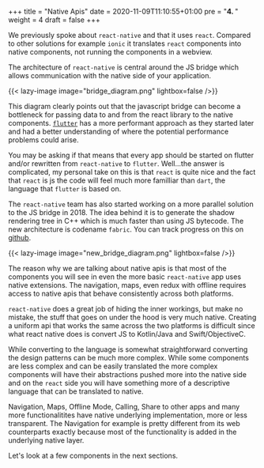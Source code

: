 +++
title = "Native Apis"
date = 2020-11-09T11:10:55+01:00
pre = "<b>4. </b>"
weight = 4
draft = false
+++

We previously spoke about `react-native` and that it uses `react`. Compared to other solutions for example `ionic` it
translates `react` components into native components, not running the components in a webview.

The architecture of `react-native` is central around the JS bridge which allows communication with the native side of
your application.

{{< lazy-image image="bridge_diagram.png" lightbox=false />}}

This diagram clearly points out that the javascript bridge can become a bottleneck for passing data to and from the
react library to the native components. [`flutter`](https://flutter.dev/) has a more performant approach as they started
later and had a better understanding of where the potential performance problems could arise.

You may be asking if that means that every app should be started on flutter and/or rewritten from `react-native` to
`flutter`. Well...the answer is complicated, my personal take on this is that `react` is quite nice and the fact that
`react` is js the code will feel much more familliar than `dart`, the language that `flutter` is based on.

The `react-native` team has also started working on a more parallel solution to the JS bridge in 2018. The idea behind
it is to generate the shadow rendering tree in C++ which is much faster than using JS bytecode. The new architecture is
codename `fabric`. You can track progress on this on [github](https://github.com/react-native-community/discussions-and-proposals/issues/4).

{{< lazy-image image="new_bridge_diagram.png" lightbox=false />}}

The reason why we are talking about native apis is that most of the components you will see in even the more basic
`react-native` app uses native extensions. The navigation, maps, even redux with offline requires access to native apis
that behave consistently across both platforms.

`react-native` does a great job of hiding the inner workings, but make no mistake, the stuff that goes on under the hood
is very much native. Creating a uniform api that works the same across the two platforms is difficult since what react
native does is convert JS to Kotlin/Java and Swift/ObjectiveC.

While converting to the language is somewhat straightforward converting the design patterns can be much more complex.
While some components are less complex and can be easily translated the more complex components will have their
abstractions pushed more into the native side and on the `react` side you will have something more of a descriptive
language that can be translated to native.

Navigation, Maps, Offline Mode, Calling, Share to other apps and many more functionalitites have native underlying
implementation, more or less transparent. The Navigation for example is pretty different from its web counterparts
exactly because most of the functionality is added in the underlying native layer.

Let's look at a few components in the next sections.
